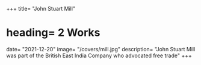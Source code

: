 +++
title= "John Stuart Mill"
# heading= 2 Works
date= "2021-12-20"
image= "/covers/mill.jpg"
description= "John Stuart Mill was part of the British East India Company who advocated free trade"
+++
